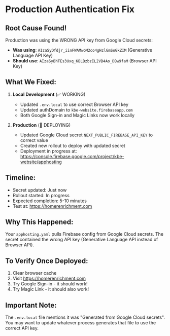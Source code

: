 # Production Authentication Fix

## Root Cause Found!

Production was using the WRONG API key from Google Cloud secrets:

- **Was using**: `AIzaSyDfdjr_iinFWAMwoM2co4gHzlGmSoGkZIM` (Generative Language API Key)
- **Should use**: `AIzaSyBhTEs3Uxq_KBLBzbzIL2VB4Ao_DBw9faM` (Browser API Key)

## What We Fixed:

1. **Local Development** (✅ WORKING)
   - Updated `.env.local` to use correct Browser API key
   - Updated authDomain to `kbe-website.firebaseapp.com`
   - Both Google Sign-in and Magic Links now work locally

2. **Production** (🚀 DEPLOYING)
   - Updated Google Cloud secret `NEXT_PUBLIC_FIREBASE_API_KEY` to correct value
   - Created new rollout to deploy with updated secret
   - Deployment in progress at: https://console.firebase.google.com/project/kbe-website/apphosting

## Timeline:

- Secret updated: Just now
- Rollout started: In progress
- Expected completion: 5-10 minutes
- Test at: https://homerenrichment.com

## Why This Happened:

Your `apphosting.yaml` pulls Firebase config from Google Cloud secrets. The secret contained the wrong API key (Generative Language API instead of Browser API).

## To Verify Once Deployed:

1. Clear browser cache
2. Visit https://homerenrichment.com
3. Try Google Sign-in - it should work!
4. Try Magic Link - it should also work!

## Important Note:

The `.env.local` file mentions it was "Generated from Google Cloud secrets". You may want to update whatever process generates that file to use the correct API key.
